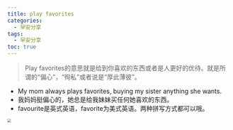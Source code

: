 ```yaml
---
title: play favorites
categories:
  - 早安分享
tags:
  - 早安分享
toc: true 
---
```



> Play favorites的意思就是给到你喜欢的东西或者是人更好的优待。就是所谓的“偏心”，“徇私”或者说是“厚此薄彼”。


* ️My mom always plays favorites, buying my sister anything she wants.
* 我妈妈挺偏心的，她总是给我妹妹买任何她喜欢的东西。
* favourite是英式英语，favorite为美式英语。两种拼写方式都可以哦。


<img src="/img/favourite.png" style="zoom:50%;" />